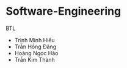 # Software-Engineering
BTL
* Trịnh Minh Hiếu 
* Trần Hồng Đăng 
* Hoàng Ngọc Hào 
* Trần Kim Thành 
